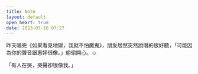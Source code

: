 ```yaml
---
title: Note
layout: default
open_heart: true
date: 2023-07-10 07:27
---
```


昨天唱完《如果看見地獄，我就不怕魔鬼》，朋友居然突然說唱的很好聽，「可能因為你的聲音跟惠婷很像。」偷偷開心。☺️

「有人在哭，哭聲卻很像我。」
